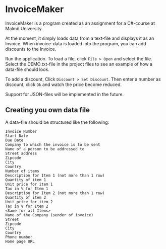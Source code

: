 # InvoiceMaker 
InvoiceMaker is a program created as an assignment for a C#-course at Malmö University. 

At the moment, it simply loads data from a text-file and displays it as an Invoice. 
When invoice-data is loaded into the program, you can add discounts to the Invoice.

Run the application. To load a file, click `File > Open` and select the file. Select the DEMO.txt-file in the project files to see an example of how a data-file should look.

To add a discount, Click `Discount > Set Discount`. Then enter a number as discount, click `Ok` and watch the price become reduced.

Support for JSON-files will be implemented in the future.

## Creating you own data file

A data-file should be structured like the following:

```
Invoice Number
Start Date
Due Date
Company to which the invoice is to be sent
Name of a person to be addressed to
Street address
Zipcode
City
Country
Number of items
Description for Item 1 (not more than 1 row)
Quantity of item 1
Unit price for item 1
Tax in % for Item 1
Description for Item 2 (not more than 1 row)
Quantity of item 2
Unit price for item 2
Tax in % for Item 2
<Same for all Items>
Name of the Company (sender of invoice) 
Street 
Zipcode 
City 
Country 
Phone number 
Home page URL 
```